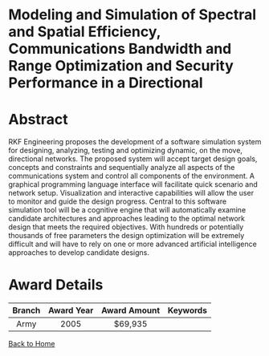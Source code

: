
Modeling and Simulation of Spectral and Spatial Efficiency, Communications Bandwidth and Range Optimization and Security Performance in a Directional
=====================================================================================================================================================

# Abstract


RKF Engineering proposes the development of a software simulation system for designing, analyzing, testing and optimizing dynamic, on the move, directional networks.  The proposed system will accept target design goals, concepts and constraints and sequentially analyze all aspects of the communications system and control all components of the environment.  A graphical programming language interface will facilitate quick scenario and network setup.  Visualization and interactive capabilities will allow the user to monitor and guide the design progress.  Central to this software simulation tool will be a cognitive engine that will automatically examine candidate architectures and approaches leading to the optimal network design that meets the required objectives.  With hundreds or potentially thousands of free parameters the design optimization will be extremely difficult and will have to rely on one or more advanced artificial intelligence approaches to develop candidate designs.  

# Award Details

|Branch|Award Year|Award Amount|Keywords|
| :---: | :---: | :---: | :---: |
|Army|2005|$69,935||
  
  


[Back to Home](https://github.com/chrischow/dod_sbir_awards/CC/#965)